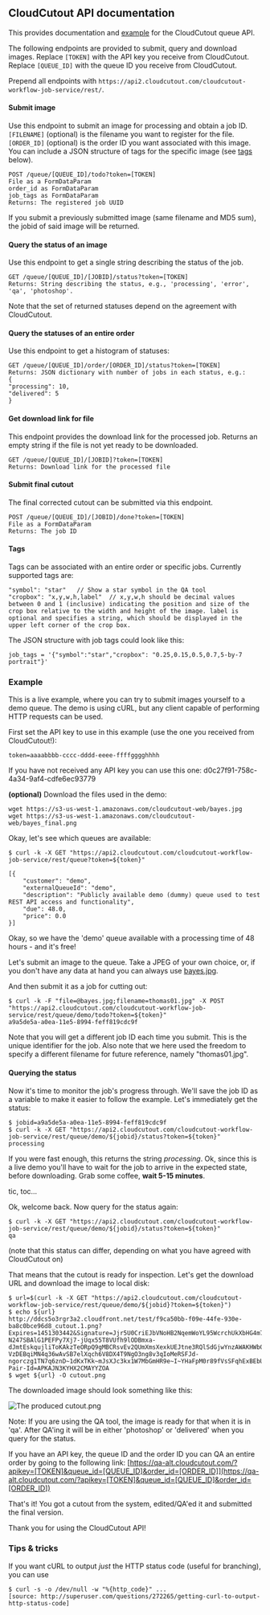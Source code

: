 ## CloudCutout API documentation
This provides documentation and [example](#demo) for the CloudCutout queue API. 

The following endpoints are provided to submit, query and download images. Replace `[TOKEN]` with the API key you receive from CloudCutout. Replace `[QUEUE_ID]` with the queue ID you receive from CloudCutout.

Prepend all endpoints with `https://api2.cloudcutout.com/cloudcutout-workflow-job-service/rest/`.

#### Submit image
Use this endpoint to submit an image for processing and obtain a job ID. `[FILENAME]` (optional) is the filename you want to register for the file. `[ORDER_ID]` (optional) is the order ID you want associated with this image. You can include a JSON structure of tags for the specific image (see [tags](#tags) below).

```
POST /queue/[QUEUE_ID]/todo?token=[TOKEN]
File as a FormDataParam
order_id as FormDataParam
job_tags as FormDataParam
Returns: The registered job UUID
```
If you submit a previously submitted image (same filename and MD5 sum), the jobid of said image will be returned.


#### Query the status of an image
Use this endpoint to get a single string describing the status of the job. 

```
GET /queue/[QUEUE_ID]/[JOBID]/status?token=[TOKEN]
Returns: String describing the status, e.g., 'processing', 'error', 'qa', 'photoshop'.
```

Note that the set of returned statuses depend on the agreement with CloudCutout.

#### Query the statuses of an entire order
Use this endpoint to get a histogram of statuses:

```
GET /queue/[QUEUE_ID]/order/[ORDER_ID]/status?token=[TOKEN]
Returns: JSON dictionary with number of jobs in each status, e.g.:
{
"processing": 10, 
"delivered": 5
}
```

#### Get download link for file
This endpoint provides the download link for the processed job. Returns an empty string if the file is not yet ready to be downloaded.
```
GET /queue/[QUEUE_ID]/[JOBID]?token=[TOKEN]
Returns: Download link for the processed file
```

#### Submit final cutout
The final corrected cutout can be submitted via this endpoint.

```
POST /queue/[QUEUE_ID]/[JOBID]/done?token=[TOKEN]
File as a FormDataParam
Returns: The job ID
```

#### Tags <a name="tags"></a>
Tags can be associated with an entire order or specific jobs. Currently supported tags are:

```
"symbol": "star"   // Show a star symbol in the QA tool 
"cropbox": "x,y,w,h,label"  // x,y,w,h should be decimal values between 0 and 1 (inclusive) indicating the position and size of the crop box relative to the width and height of the image. label is optional and specifies a string, which should be displayed in the upper left corner of the crop box.
```

The JSON structure with job tags could look like this:
```
job_tags = '{"symbol":"star","cropbox": "0.25,0.15,0.5,0.7,5-by-7 portrait"}'
```

### Example  <a name="demo"></a>
This is a live example, where you can try to submit images yourself to a demo queue. The demo is using cURL, but any client capable of performing HTTP requests can be used. 

First set the API key to use in this example (use the one you received from CloudCutout!):  
```
token=aaaabbbb-cccc-dddd-eeee-ffffgggghhhh
```
If you have not received any API key you can use this one: d0c27f91-758c-4a34-9af4-cdfe6ec93779

**(optional)** Download the files used in the demo:
```
wget https://s3-us-west-1.amazonaws.com/cloudcutout-web/bayes.jpg 
wget https://s3-us-west-1.amazonaws.com/cloudcutout-web/bayes_final.png 
```

Okay, let's see which queues are available:
```
$ curl -k -X GET "https://api2.cloudcutout.com/cloudcutout-workflow-job-service/rest/queue?token=${token}"

[{
	"customer": "demo",
	"externalQueueId": "demo",
	"description": "Publicly available demo (dummy) queue used to test REST API access and functionality",
	"due": 48.0,
	"price": 0.0
}]
```
Okay, so we have the 'demo' queue available with a processing time of 48 hours - and it's free! 

Let's submit an image to the queue. Take a JPEG of your own choice, or, if you don't have any data at hand you can always use [bayes.jpg](https://s3-us-west-1.amazonaws.com/cloudcutout-web/bayes.jpg).

And then submit it as a job for cutting out:
```
$ curl -k -F "file=@bayes.jpg;filename=thomas01.jpg" -X POST "https://api2.cloudcutout.com/cloudcutout-workflow-job-service/rest/queue/demo/todo?token=${token}"
a9a5de5a-a0ea-11e5-8994-feff819cdc9f
```
Note that you will get a different job ID each time you submit. This is the unique identifier for the job.
Also note that we here used the freedom to specify a different filename for future reference, namely "thomas01.jpg".

#### Querying the status
Now it's time to monitor the job's progress through. We'll save the job ID as a variable to make it easier to follow the example. Let's immediately get the status:
```
$ jobid=a9a5de5a-a0ea-11e5-8994-feff819cdc9f
$ curl -k -X GET "https://api2.cloudcutout.com/cloudcutout-workflow-job-service/rest/queue/demo/${jobid}/status?token=${token}"
processing
```
If you were fast enough, this returns the string _processing_. Ok, since this is a live demo you'll have to wait for the job to arrive in the expected state, before downloading. Grab some coffee, **wait 5-15 minutes**.

tic, toc...

Ok, welcome back. Now query for the status again:
```
$ curl -k -X GET "https://api2.cloudcutout.com/cloudcutout-workflow-job-service/rest/queue/demo/${jobid}/status?token=${token}"
qa
```

(note that this status can differ, depending on what you have agreed with CloudCutout on)

That means that the cutout is ready for inspection. Let's get the download URL and download the image to local disk:
```
$ url=$(curl -k -X GET "https://api2.cloudcutout.com/cloudcutout-workflow-job-service/rest/queue/demo/${jobid}?token=${token}")
$ echo ${url}
http://ddcs5o3rgr3a2.cloudfront.net/test/f9ca50bb-f09e-44fe-930e-ba8c0bce96d8_cutout.1.png?Expires=1451303442&Signature=Jjr5U0CriEJbVNoHB2NqemWoYL95WcrchUkXbHG4m7lWLA-N247SBAlG1PEFPy7Xj7-jUqx55T8VUfh9lODBmxa-dJmtEskqujliToKAkzTeORpQ9gMBCRsvEv2QUmXmsXexkUEJtne3RQlSdGjwYnzAWAKHWb0R0dSeHPmbsmz7d4fOzA-VzDEBqiMN4q36wAvSB7elXqch6V8DX4T9NgO3ng8v3qIoMeRSFJd-ngorczg1TN7q6znD~1dKxTKk~mJsXJc3kx1W7MbGmHR9e~I~YHaFpM0r89fVsSFqhExBEbURDfaVdv5~zU5OTSHz6HrVOTYdA0ZZHOnpioG4dg__&Key-Pair-Id=APKAJN3KYHX2CMAYYZOA
$ wget ${url} -O cutout.png
```
The downloaded image should look something like this:

![The produced cutout.png](https://s3-us-west-1.amazonaws.com/cloudcutout-web/bayes_cutout.png)

Note: If you are using the QA tool, the image is ready for that when it is in 'qa'. After QA'ing it will be in either 'photoshop' or 'delivered' when you query for the status.

If you have an API key, the queue ID and the order ID you can QA an entire order by going to the following link:
[https://qa-alt.cloudcutout.com/?apikey=[TOKEN]&queue_id=[QUEUE_ID]&order_id=[ORDER_ID]](https://qa-alt.cloudcutout.com/?apikey=[TOKEN]&queue_id=[QUEUE_ID]&order_id=[ORDER_ID])

That's it! You got a cutout from the system, edited/QA'ed it and submitted the final version.

Thank you for using the CloudCutout API!

### Tips & tricks
If you want cURL to output _just_ the HTTP status code (useful for branching), you can use 
```
$ curl -s -o /dev/null -w "%{http_code}" ...
[source: http://superuser.com/questions/272265/getting-curl-to-output-http-status-code]
```
